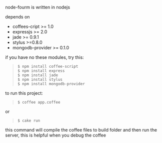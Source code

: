 node-fourm is written in nodejs

depends on

* coffees-cript >= 1.0
* expressjs >= 2.0
* jade >= 0.9.1
* stylus >=0.8.0
* mongodb-provider >= 0.1.0

if you have no these modules, try this:

>     $ npm install coffee-script
>     $ npm install express
>     $ npm install jade
>     $ npm install stylus
>     $ npm install mongodb-provider

to run this project:

>     $ coffee app.coffee

or

>     $ cake run

this command will compile the coffee files to build folder and then run the server, this is helpful when you debug the coffee
